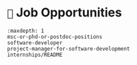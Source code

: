 # `📣` Job Opportunities

```{toctree}
:maxdepth: 1
msc-or-phd-or-postdoc-positions
software-developer
project-manager-for-software-development
internships/README
```
